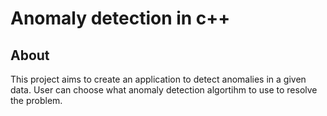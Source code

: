 # Anomaly detection in c++
## About
This project aims to create an application to detect anomalies in a given data. User can choose what anomaly detection algortihm to use to resolve the problem.